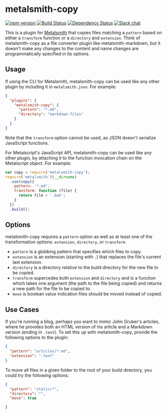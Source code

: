 # metalsmith-copy

[![npm version][npm-badge]][npm-url]
[![Build Status][travis-badge]][travis-url]
[![Dependency Status][david-badge]][david-url]
[![Slack chat][slack-badge]][slack-url]

This is a plugin for [Metalsmith][] that copies files matching a `pattern` based on either a `transform` function or a `directory` and `extension`.  Think of metalsmith-copy as a file converter plugin like metalsmith-markdown, but it doesn't make any changes to the content and name changes are programmatically specified in its options.

[metalsmith]: http://metalsmith.io

##  Usage

If using the CLI for Metalsmith, metalsmith-copy can be used like any other plugin by including it in `metalsmith.json`.  For example:

```json
{
  "plugins": {
    "metalsmith-copy": {
      "pattern": "*.md",
      "directory": "markdown-files"
    }
  }
}
```

Note that the `transform` option cannot be used, as JSON doesn't serialize JavaScript functions. 

For Metalscript's JavaScript API, metalsmith-copy can be used like any other plugin, by attaching it to the function invocation chain on the Metalscript object.  For example:

```js
var copy = require('metalsmith-copy');
require('metalsmith')(__dirname)
  .use(copy({
    pattern: '*.md',
    transform: function (file) {
      return file + '.bak';
    }
  })
  .build();
```

## Options

metalsmith-copy requires a `pattern` option as well as at least one of the transformation options: `extension`, `directory`, or `transform`.

- `pattern` is a globbing pattern that specifies which files to copy.
- `extension` is an extension (starting with `.`) that replaces the file's current last extension.
- `directory` is a directory relative to the build directory for the new file to be copied.
- `transform` supercedes both `extension` and `directory` and is a function which takes one argument (the path to the file being copied) and returns a new path for the file to be copied to.
- `move` is boolean value indication files should be moved instead of copied.

## Use Cases

If you're running a blog, perhaps you want to mimic John Gruber's articles, where he provides both an HTML version of his article and a Markdown version (ending in `.text`).  To set this up with metalsmith-copy, provide the following options to the plugin:

```json
{
  "pattern": "articles/*.md",
  "extension": ".text"
}
```

To move all files in a given folder to the root of your build directory, you could try the following options:

```json
{
  "pattern": "static/*",
  "directory": "",
  "move": true

}
```

[npm-badge]: https://img.shields.io/npm/v/metalsmith-copy.svg
[npm-url]: https://www.npmjs.com/package/metalsmith-copy
[travis-badge]: https://travis-ci.org/mattwidmann/metalsmith-copy.svg
[travis-url]: https://travis-ci.org/mattwidmann/metalsmith-copy
[david-badge]: https://david-dm.org/mattwidmann/metalsmith-copy.svg
[david-url]: https://david-dm.org/mattwidmann/metalsmith-copy
[slack-badge]: https://img.shields.io/badge/Slack-Join%20Chat%20→-blue.svg
[slack-url]: http://metalsmith-slack.herokuapp.com/

